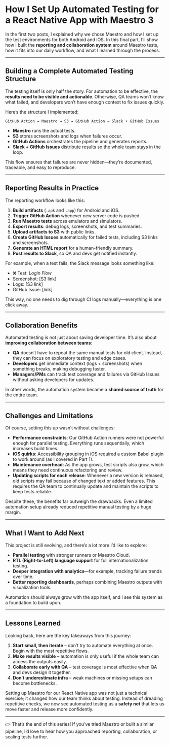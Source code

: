 # How I Set Up Automated Testing for a React Native App with Maestro 3

In the first two posts, I explained why we chose Maestro and how I set up the test environments for both Android and iOS. In this final part, I’ll show how I built the **reporting and collaboration system** around Maestro tests, how it fits into our daily workflow, and what I learned through the process.

---

## Building a Complete Automated Testing Structure

The testing itself is only half the story. For automation to be effective, the **results need to be visible and actionable**. Otherwise, QA teams won’t know what failed, and developers won’t have enough context to fix issues quickly.

Here’s the structure I implemented:

```
GitHub Action → Maestro → S3 → GitHub Action → Slack + GitHub Issues
```

* **Maestro** runs the actual tests.
* **S3** stores screenshots and logs when failures occur.
* **GitHub Actions** orchestrates the pipeline and generates reports.
* **Slack + GitHub Issues** distribute results so the whole team stays in the loop.

This flow ensures that failures are never hidden—they’re documented, traceable, and easy to reproduce.

---

## Reporting Results in Practice

The reporting workflow looks like this:

1. **Build artifacts** (`.apk` and `.app`) for Android and iOS.
2. **Trigger GitHub Action** whenever new server code is pushed.
3. **Run Maestro tests** across emulators and simulators.
4. **Export results**: debug logs, screenshots, and test summaries.
5. **Upload artifacts to S3** with public links.
6. **Create GitHub Issues** automatically for failed tests, including S3 links and screenshots.
7. **Generate an HTML report** for a human-friendly summary.
8. **Post results to Slack**, so QA and devs get notified instantly.

For example, when a test fails, the Slack message looks something like:

* ❌ Test: *Login Flow*
* Screenshot: \[S3 link]
* Logs: \[S3 link]
* GitHub Issue: \[link]

This way, no one needs to dig through CI logs manually—everything is one click away.

---

## Collaboration Benefits

Automated testing is not just about saving developer time. It’s also about **improving collaboration between teams**:

* **QA** doesn’t have to repeat the same manual tests for old client. Instead, they can focus on exploratory testing and edge cases.
* **Developers** get immediate context (logs + screenshots) when something breaks, making debugging faster.
* **Managers/PMs** can track test coverage and failures via GitHub Issues without asking developers for updates.

In other words, the automation system became a **shared source of truth** for the entire team.

---

## Challenges and Limitations

Of course, setting this up wasn’t without challenges:

* **Performance constraints**: Our GitHub Action runners were not powerful enough for parallel testing. Everything runs sequentially, which increases build times.
* **iOS quirks**: Accessibility grouping in iOS required a custom Babel plugin to work around (as I covered in Part 1).
* **Maintenance overhead**: As the app grows, test scripts also grow, which means they need continuous refactoring and review.
* **Updating scripts for each release**: Whenever a new version is released, old scripts may fail because of changed text or added features. This requires the QA team to continually update and maintain the scripts to keep tests reliable.

Despite these, the benefits far outweigh the drawbacks. Even a limited automation setup already reduced repetitive manual testing by a huge margin.

---

## What I Want to Add Next

This project is still evolving, and there’s a lot more I’d like to explore:

* **Parallel testing** with stronger runners or Maestro Cloud.
* **RTL (Right-to-Left) language support** for full internationalization testing.
* **Deeper integration with analytics**—for example, tracking failure trends over time.
* **Better reporting dashboards**, perhaps combining Maestro outputs with visualization tools.

Automation should always grow with the app itself, and I see this system as a foundation to build upon.

---

## Lessons Learned

Looking back, here are the key takeaways from this journey:

1. **Start small, then iterate** – don’t try to automate everything at once. Begin with the most repetitive flows.
2. **Make results visible** – automation is only useful if the whole team can access the outputs easily.
3. **Collaborate early with QA** – test coverage is most effective when QA and devs design it together.
4. **Don’t underestimate infra** – weak machines or missing setups can become bottlenecks.

Setting up Maestro for our React Native app was not just a technical exercise; it changed how our team thinks about testing. Instead of dreading repetitive checks, we now see automated testing as a **safety net** that lets us move faster and release more confidently.

---

👉 That’s the end of this series! If you’ve tried Maestro or built a similar pipeline, I’d love to hear how you approached reporting, collaboration, or scaling tests further.
